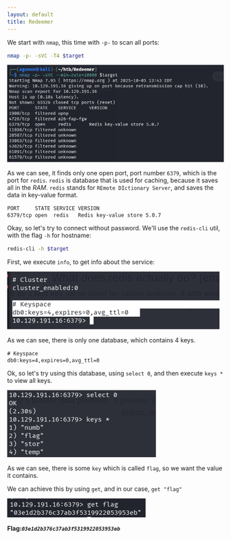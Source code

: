 ```yaml
---
layout: default
title: Redeemer
---
```


We start with `nmap`, this time with `-p-` to scan all ports:
```bash
nmap -p- -sVC -T4 $target
```

![nmap](image.png)

As we can see, it finds only one open port, port number `6379`, which is the port for `redis`. 
`redis` is database that is used for caching, because it saves all in the *RAM*. `redis` stands for `REmote DIctionary Server`, and saves the data in key-value format.

```
PORT     STATE SERVICE VERSION
6379/tcp open  redis   Redis key-value store 5.0.7
```

Okay, so let's try to connect without password. We'll use the `redis-cli` util, with the flag `-h` for hostname:
```bash
redis-cli -h $target
``` 

First, we execute `info`, to get info about the service:

![info](image-1.png)

As we can see, there is only one database, which contains 4 keys.
```
# Keyspace
db0:keys=4,expires=0,avg_ttl=0
```

Ok, so let's try using this database, using `select 0`, and then execute `keys *` to view all keys.

![select and keys](image-2.png)

As we can see, there is some `key` which is called `flag`, so we want the value it contains.

We can achieve this by using `get`, and in our case, `get "flag"`

![retrieve flag](image-3.png)

**Flag:*****`03e1d2b376c37ab3f5319922053953eb`***
